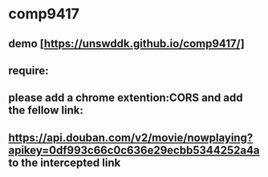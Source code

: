 # comp9417
## demo [https://unswddk.github.io/comp9417/]
## require:
## please add a chrome extention:CORS and add the fellow link:
## https://api.douban.com/v2/movie/nowplaying?apikey=0df993c66c0c636e29ecbb5344252a4a to the intercepted link
## 

